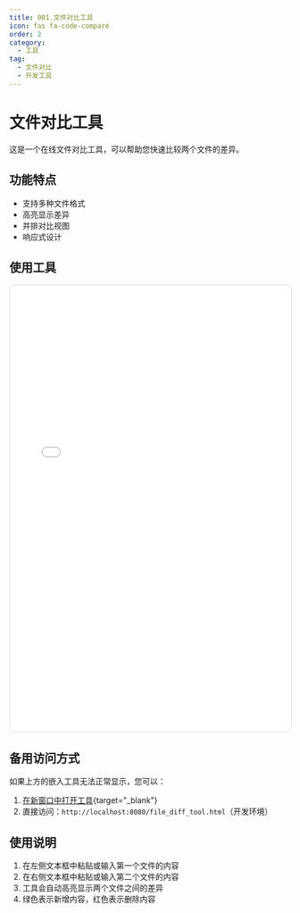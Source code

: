 ```yaml
---
title: 001.文件对比工具
icon: fas fa-code-compare
order: 2
category:
  - 工具
tag:
  - 文件对比
  - 开发工具
---
```


# 文件对比工具

这是一个在线文件对比工具，可以帮助您快速比较两个文件的差异。

## 功能特点

- 支持多种文件格式
- 高亮显示差异
- 并排对比视图
- 响应式设计

## 使用工具

<iframe src="/tools/file_diff_tool.html" width="100%" height="800px" frameborder="0" style="border: 1px solid #ddd; border-radius: 8px;"></iframe>

## 备用访问方式

如果上方的嵌入工具无法正常显示，您可以：

1. [在新窗口中打开工具](/file_diff_tool.html){target="_blank"}
2. 直接访问：`http://localhost:8080/file_diff_tool.html`（开发环境）

## 使用说明

1. 在左侧文本框中粘贴或输入第一个文件的内容
2. 在右侧文本框中粘贴或输入第二个文件的内容
3. 工具会自动高亮显示两个文件之间的差异
4. 绿色表示新增内容，红色表示删除内容